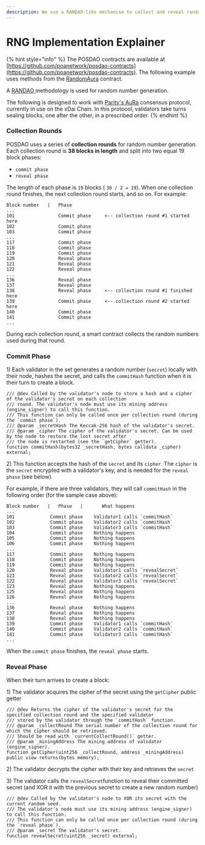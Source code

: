 ```yaml
---
description: We use a RANDAO-like mechanism to collect and reveal random numbers
---
```


# RNG Implementation Explainer

{% hint style="info" %}
The POSDAO contracts are available at [https://github.com/poanetwork/posdao-contracts](https://github.com/poanetwork/posdao-contracts).  The following example uses methods from the [RandomAura](https://github.com/poanetwork/posdao-contracts/blob/master/contracts/RandomAuRa.sol) contract.

A [RANDAO ](https://github.com/randao/randao)methodology is used for random number generation.

The following is designed to work with [Parity's AuRa](https://wiki.parity.io/Proof-of-Authority-Chains) consensus protocol, currently in use on the xDai Chain. In this protocol, validators take turns sealing blocks, one after the other, in a prescribed order.
{% endhint %}

### Collection Rounds

POSDAO uses a series of **collection rounds** for random number generation. Each collection round is **38 blocks in length** and split into two equal 19 block phases:

* `commit phase` 
*  `reveal phase`

The length of each phase is  `19` blocks \( `38 / 2 = 19`\). When one collection round finishes, the next collection round starts, and so on. For example:

```text
Block number   |   Phase
...
101                Commit phase     <-- collection round #1 started here
102                Commit phase
103                Commit phase
...
117                Commit phase
118                Commit phase
119                Commit phase
120                Reveal phase
121                Reveal phase
122                Reveal phase
...
136                Reveal phase
137                Reveal phase
138                Reveal phase     <-- collection round #1 finished here
139                Commit phase     <-- collection round #2 started here
140                Commit phase
141                Commit phase
...
```

During each collection round, a smart contract collects the random numbers used during that round.

### Commit Phase

1\) Each validator in the set generates a random number \(`secret`\)  locally with their node, hashes the secret, and calls the `commitHash` function when it is their turn to create a block.  

```text
/// @dev Called by the validator's node to store a hash and a cipher of the validator's secret on each collection
/// round. The validator's node must use its mining address (engine_signer) to call this function.
/// This function can only be called once per collection round (during the `commit phase`).
/// @param _secretHash The Keccak-256 hash of the validator's secret.
/// @param _cipher The cipher of the validator's secret. Can be used by the node to restore the lost secret after
/// the node is restarted (see the `getCipher` getter).
function commitHash(bytes32 _secretHash, bytes calldata _cipher) external;
```

2\) This function accepts the hash of the `secret` and its `cipher`. The `cipher` is the `secret` encrypted with a validator's key, and  is needed for the `reveal phase` \(see below\).

For example, if there are three validators, they will call `commitHash` in the following order \(for the sample case above\):

```text
Block number   |   Phase   |       What happens
...
101             Commit phase    Validator1 calls `commitHash`
102             Commit phase    Validator2 calls `commitHash`
103             Commit phase    Validator3 calls `commitHash`
104             Commit phase    Nothing happens
105             Commit phase    Nothing happens
106             Commit phase    Nothing happens
...
117             Commit phase    Nothing happens
118             Commit phase    Nothing happens
119             Commit phase    Nothing happens
120             Reveal phase    Validator1 calls `revealSecret`
121             Reveal phase    Validator2 calls `revealSecret`
122             Reveal phase    Validator3 calls `revealSecret`
123             Reveal phase    Nothing happens
125             Reveal phase    Nothing happens
126             Reveal phase    Nothing happens
...
136             Reveal phase    Nothing happens
137             Reveal phase    Nothing happens
138             Reveal phase    Nothing happens
139             Commit phase    Validator1 calls `commitHash`
140             Commit phase    Validator2 calls `commitHash`
141             Commit phase    Validator3 calls `commitHash`
...
```

When the `commit phase` finishes, the `reveal phase` starts.

### Reveal Phase

When their turn arrives to create a block:

1\) The validator acquires the cipher of the secret using the `getCipher` public getter

```text
/// @dev Returns the cipher of the validator's secret for the specified collection round and the specified validator
/// stored by the validator through the `commitHash` function.
/// @param _collectRound The serial number of the collection round for which the cipher should be retrieved.
/// Should be read with `currentCollectRound()` getter.
/// @param _miningAddress The mining address of validator (engine_signer).
function getCipher(uint256 _collectRound, address _miningAddress) public view returns(bytes memory);
```

2\) The validator decrypts the cipher with their key and retrieves the `secret` 

3\) The validator calls the `revealSecret`function to reveal their committed secret \(and XOR it with the previous secret to create a new random number\)

```text
/// @dev Called by the validator's node to XOR its secret with the current random seed.
/// The validator's node must use its mining address (engine_signer) to call this function.
/// This function can only be called once per collection round (during the `reveal phase`).
/// @param _secret The validator's secret.
function revealSecret(uint256 _secret) external;
```

